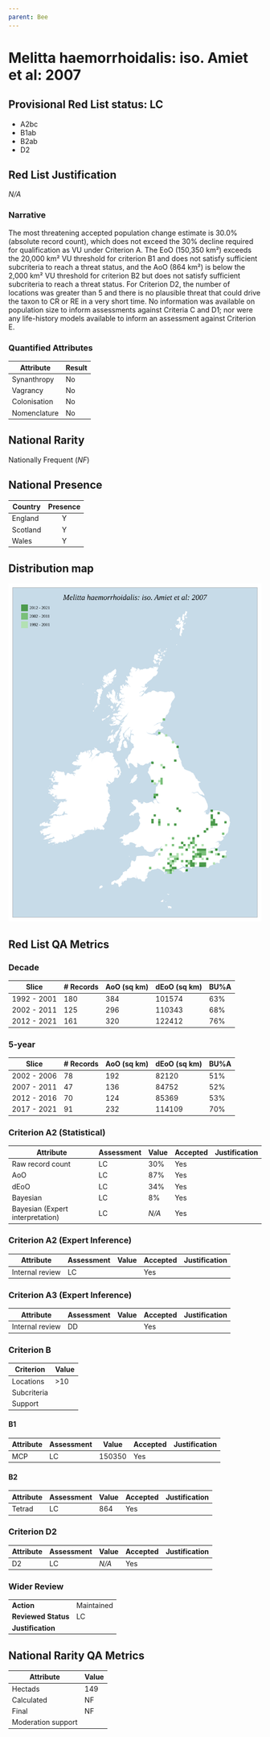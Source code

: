 ```yaml
---
parent: Bee
---
```


# Melitta haemorrhoidalis: iso. Amiet et al: 2007

## Provisional Red List status: LC
- A2bc
- B1ab
- B2ab
- D2

## Red List Justification
*N/A*

### Narrative


The most threatening accepted population change estimate is 30.0% (absolute record count), which does not exceed the 30% decline required for qualification as VU under Criterion A. The EoO (150,350 km²) exceeds the 20,000 km² VU threshold for criterion B1 and does not satisfy sufficient subcriteria to reach a threat status, and the AoO (864 km²) is below the 2,000 km² VU threshold for criterion B2 but does not satisfy sufficient subcriteria to reach a threat status. For Criterion D2, the number of locations was greater than 5 and there is no plausible threat that could drive the taxon to CR or RE in a very short time. No information was available on population size to inform assessments against Criteria C and D1; nor were any life-history models available to inform an assessment against Criterion E.

### Quantified Attributes
|Attribute|Result|
|---|---|
|Synanthropy|No|
|Vagrancy|No|
|Colonisation|No|
|Nomenclature|No|


## National Rarity
Nationally Frequent (*NF*)

## National Presence
|Country|Presence
|---|:-:|
|England|Y|
|Scotland|Y|
|Wales|Y|


## Distribution map
![](../map/246.svg)

## Red List QA Metrics
### Decade
| Slice | # Records | AoO (sq km) | dEoO (sq km) |BU%A |
|---|---|---|---|---|
|1992 - 2001|180|384|101574|63%|
|2002 - 2011|125|296|110343|68%|
|2012 - 2021|161|320|122412|76%|

### 5-year
| Slice | # Records | AoO (sq km) | dEoO (sq km) |BU%A |
|---|---|---|---|---|
|2002 - 2006|78|192|82120|51%|
|2007 - 2011|47|136|84752|52%|
|2012 - 2016|70|124|85369|53%|
|2017 - 2021|91|232|114109|70%|

### Criterion A2 (Statistical)
|Attribute|Assessment|Value|Accepted|Justification
|---|---|---|---|---|
|Raw record count|LC|30%|Yes||
|AoO|LC|87%|Yes||
|dEoO|LC|34%|Yes||
|Bayesian|LC|8%|Yes||
|Bayesian (Expert interpretation)|LC|*N/A*|Yes||

### Criterion A2 (Expert Inference)
|Attribute|Assessment|Value|Accepted|Justification
|---|---|---|---|---|
|Internal review|LC||Yes||

### Criterion A3 (Expert Inference)
|Attribute|Assessment|Value|Accepted|Justification
|---|---|---|---|---|
|Internal review|DD||Yes||

### Criterion B
|Criterion| Value|
|---|---|
|Locations|>10|
|Subcriteria||
|Support||

#### B1
|Attribute|Assessment|Value|Accepted|Justification
|---|---|---|---|---|
|MCP|LC|150350|Yes||

#### B2
|Attribute|Assessment|Value|Accepted|Justification
|---|---|---|---|---|
|Tetrad|LC|864|Yes||

### Criterion D2
|Attribute|Assessment|Value|Accepted|Justification
|---|---|---|---|---|
|D2|LC|*N/A*|Yes||

### Wider Review
|  |  |
|---|---|
|**Action**|Maintained|
|**Reviewed Status**|LC|
|**Justification**||

## National Rarity QA Metrics
|Attribute|Value|
|---|---|
|Hectads|149|
|Calculated|NF|
|Final|NF|
|Moderation support||
